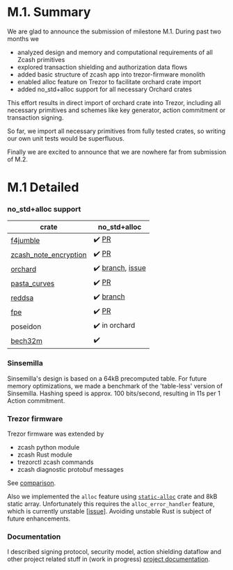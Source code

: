 # M.1. Summary

We are glad to announce the submission of milestone M.1. During past two months we

- analyzed design and memory and computational requirements of all Zcash primitives
- explored transaction shielding and authorization data flows
- added basic structure of zcash app into trezor-firmware monolith
- enabled alloc feature on Trezor to facilitate orchard crate import
- added no_std+alloc support for all necessary Orchard crates

This effort results in direct import of orchard crate into Trezor, including all necessary primitives and schemes like key generator, action commitment or transaction signing.

So far, we import all necessary primitives from fully tested crates, so writing our own unit tests would be superfluous.

Finally we are excited to announce that we are nowhere far from submission of M.2.

# M.1 Detailed

### no_std+alloc support

| crate | no_std+alloc |
| -       | -            |
| [f4jumble](https://github.com/zcash/librustzcash/tree/master/components/f4jumble) | ✔️ [PR](https://github.com/zcash/librustzcash/pull/446) |
| [zcash_note_encryption](https://github.com/zcash/librustzcash/tree/master/components/zcash_note_encryption) | ✔️ [PR](https://github.com/zcash/librustzcash/pull/450) |
| [orchard](https://github.com/zcash/orchard) | ✔️ [branch](https://github.com/jarys/orchard/tree/no-std-alloc), [issue](https://github.com/zcash/orchard/issues/211) |
| [pasta_curves](https://github.com/zcash/pasta_curves) | ✔️ [PR](https://github.com/zcash/pasta_curves/pull/21) |
| [reddsa](https://github.com/str4d/redjubjub) | ✔️ [branch](https://github.com/jarys/redjubjub/tree/no-std-alloc) |
| [fpe](https://github.com/str4d/fpe) | ✔️ [PR](https://github.com/str4d/fpe/pull/21) |
| poseidon | ✔️ in orchard |
| [bech32m](https://github.com/rust-bitcoin/rust-bech32) | ✔️ |

### Sinsemilla

Sinsemilla's design is based on a 64kB precomputed table. For future memory optimizations, we made a benchmark of the 'table-less' version of Sinsemilla. Hashing speed is approx. 100 bits/second, resulting in 11s per 1 Action commitment.

### Trezor firmware

Trezor firmware was extended by

- zcash python module
- zcash Rust module
- trezorctl zcash commands
- zcash diagnostic protobuf messages

See [comparison](https://github.com/trezor/trezor-firmware/compare/master...jarys:zcash).

Also we implemented the `alloc` feature using [`static-alloc`](https://crates.io/crates/static-alloc) crate and 8kB static array. Unfortunately this requires the `alloc_error_handler` feature, which is currently unstable \[[issue](https://github.com/rust-lang/rust/issues/66740)\]. Avoiding unstable Rust is subject of future enhancements.

### Documentation

I described signing protocol, security model, action shielding dataflow and other project related stuff in (work in progress) [project documentation](https://github.com/jarys/ztrezor/blob/main/doc/README.md). 
